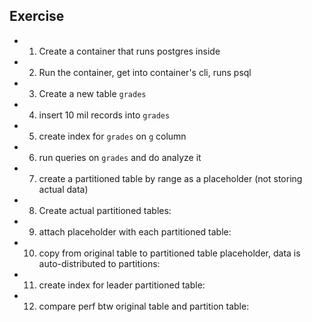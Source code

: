 ## Exercise

- 1. Create a container that runs postgres inside
- 2. Run the container, get into container's cli, runs psql
- 3. Create a new table `grades`
- 4. insert 10 mil records into `grades`
- 5. create index for `grades` on `g` column
- 6. run queries on `grades` and do analyze it
- 7. create a partitioned table by range as a placeholder (not storing actual data)
- 8. Create actual partitioned tables:
- 9. attach placeholder with each partitioned table:
- 10. copy from original table to partitioned table placeholder, data is auto-distributed to partitions:
- 11. create index for leader partitioned table:
- 12. compare perf btw original table and partition table:
